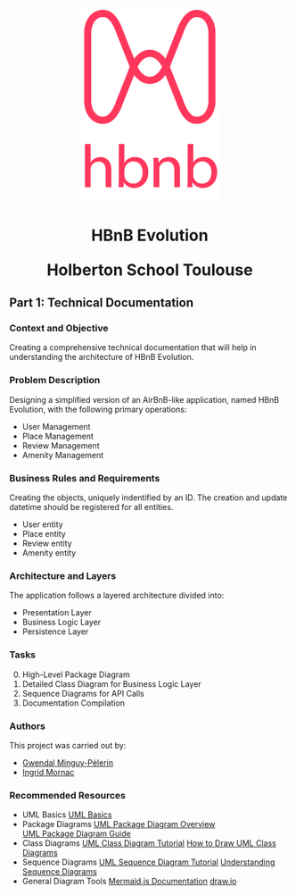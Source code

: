 <p align=center>
    <img src="part1/media/logo.png" width="250">
</p>

<h1 align="center">HBnB Evolution

Holberton School Toulouse</h1>

## **Part 1: Technical Documentation**
### **Context and Objective**
Creating a comprehensive technical documentation that will help in understanding the architecture of HBnB Evolution.

### **Problem Description**
Designing a simplified version of an AirBnB-like application, named HBnB Evolution, with the following primary operations:
- User Management
- Place Management
- Review Management
- Amenity Management

### **Business Rules and Requirements**
Creating the objects, uniquely indentified by an ID.
The creation and update datetime should be registered for all entities.
- User entity
- Place entity
- Review entity
- Amenity entity

### **Architecture and Layers**
The application follows a layered architecture divided into:
- Presentation Layer
- Business Logic Layer
- Persistence Layer

### **Tasks**
0. High-Level Package Diagram
1. Detailed Class Diagram for Business Logic Layer
2. Sequence Diagrams for API Calls
3. Documentation Compilation

### **Authors**
This project was carried out by:
- [Gwendal Minguy-Pèlerin](https://github.com/gwendalminguy/)
- [Ingrid Mornac](https://github.com/Mornac/)

### **Recommended Resources**
- UML Basics
[UML Basics](https://github.com/Mornac/holbertonschool-hbnb/blob/main/media/png/OOP%20-%20Introduction%20to%20UML%20Public.pdf)
- Package Diagrams
[UML Package Diagram Overview](https://www.uml-diagrams.org/package-diagrams.html)  
[UML Package Diagram Guide](https://www.visual-paradigm.com/guide/uml-unified-modeling-language/what-is-package-diagram/)
- Class Diagrams
[UML Class Diagram Tutorial](https://creately.com/blog/software-teams/class-diagram-tutorial/)
[How to Draw UML Class Diagrams](https://www.visual-paradigm.com/guide/uml-unified-modeling-language/what-is-class-diagram/)
- Sequence Diagrams
[UML Sequence Diagram Tutorial](https://creately.com/guides/sequence-diagram-tutorial/)
[Understanding Sequence Diagrams](https://www.uml-diagrams.org/sequence-diagrams.html)
- General Diagram Tools
[Mermaid.js Documentation](http://mermaid.js.org/)
[draw.io](https://www.drawio.com/)
